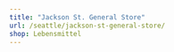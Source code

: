 ```yaml
---
title: "Jackson St. General Store"
url: /seattle/jackson-st-general-store/
shop: Lebensmittel
---
```

